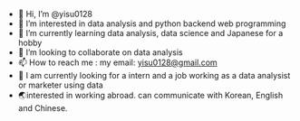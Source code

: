 - 👋 Hi, I’m @yisu0128
- 👀 I’m interested in data analysis and python backend web programming
- 🌱 I’m currently learning data analysis, data science and Japanese for a hobby
- 💞️ I’m looking to collaborate on data analysis
- 📫 How to reach me : my email: yisu0128@gmail.com
- 🐾 I am currently looking for a intern and a job working as a data analysist or marketer using data
- 🌏interested in working abroad. can communicate with Korean, English and Chinese. 

<!---
yisu0128/yisu0128 is a ✨ special ✨ repository because its `README.md` (this file) appears on your GitHub profile.
You can click the Preview link to take a look at your changes.
--->
